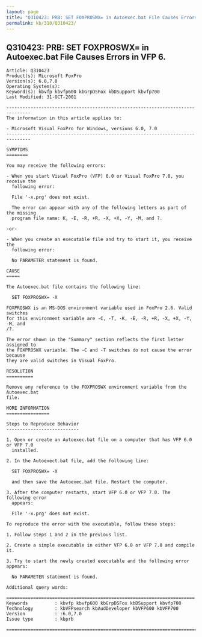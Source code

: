 ```yaml
---
layout: page
title: "Q310423: PRB: SET FOXPROSWX= in Autoexec.bat File Causes Errors in VFP 6."
permalink: kb/310/Q310423/
---
```


## Q310423: PRB: SET FOXPROSWX= in Autoexec.bat File Causes Errors in VFP 6.

	Article: Q310423
	Product(s): Microsoft FoxPro
	Version(s): 6.0,7.0
	Operating System(s): 
	Keyword(s): kbvfp kbvfp600 kbGrpDSFox kbDSupport kbvfp700
	Last Modified: 31-OCT-2001
	
	-------------------------------------------------------------------------------
	The information in this article applies to:
	
	- Microsoft Visual FoxPro for Windows, versions 6.0, 7.0 
	-------------------------------------------------------------------------------
	
	SYMPTOMS
	========
	
	You may receive the following errors:
	
	- When you start Visual FoxPro (VFP) 6.0 or Visual FoxPro 7.0, you receive the
	  following error:
	
	  File '-x.prg' does not exist.
	
	  The error can appear with any of the following letters as part of the missing
	  program file name: K, -E, -R, +R, -X, +X, -Y, -M, and ?.
	
	-or-
	
	- When you create an executable file and try to start it, you receive the
	  following error:
	
	  No PARAMETER statement is found.
	
	CAUSE
	=====
	
	The Autoexec.bat file contains the following line:
	
	  SET FOXPROSWX= -X
	
	FOXPROSWX is an MS-DOS environment variable used in FoxPro 2.6. Valid switches
	for this environment variable are -C, -T, -K, -E, -R, +R, -X, +X, -Y, -M, and
	/?.
	
	The error shown in the "Summary" section reflects the first letter assigned to
	the FOXPROSWX variable. The -C and -T switches do not cause the error because
	they are valid switches in Visual FoxPro.
	
	RESOLUTION
	==========
	
	Remove any reference to the FOXPROSWX environment variable from the Autoexec.bat
	file.
	
	MORE INFORMATION
	================
	
	Steps to Reproduce Behavior
	---------------------------
	
	1. Open or create an Autoexec.bat file on a computer that has VFP 6.0 or VFP 7.0
	  installed.
	
	2. In the Autoexect.bat file, add the following line:
	
	  SET FOXPROSWX= -X
	
	  and then save the Autoexec.bat file. Restart the computer.
	
	3. After the computer restarts, start VFP 6.0 or VFP 7.0. The following error
	  appears:
	
	  File '-x.prg' does not exist.
	
	To reproduce the error with the executable, follow these steps:
	
	1. Follow steps 1 and 2 in the previous list.
	
	2. Create a simple executable in either VFP 6.0 or VFP 7.0 and compile it.
	
	3. Try to start the newly created executable and the following error appears:
	
	  No PARAMETER statement is found.
	
	Additional query words:
	
	======================================================================
	Keywords          : kbvfp kbvfp600 kbGrpDSFox kbDSupport kbvfp700 
	Technology        : kbVFPsearch kbAudDeveloper kbVFP600 kbVFP700
	Version           : :6.0,7.0
	Issue type        : kbprb
	
	=============================================================================
	
